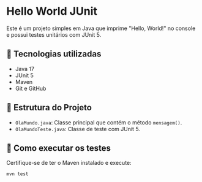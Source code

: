 # Hello World JUnit

Este é um projeto simples em Java que imprime "Hello, World!" no console e possui testes unitários com JUnit 5.

## 🚀 Tecnologias utilizadas

- Java 17
- JUnit 5
- Maven
- Git e GitHub

## 📁 Estrutura do Projeto

- `OlaMundo.java`: Classe principal que contém o método `mensagem()`.
- `OlaMundoTeste.java`: Classe de teste com JUnit 5.

## 🧪 Como executar os testes

Certifique-se de ter o Maven instalado e execute:

```bash
mvn test
